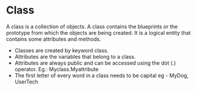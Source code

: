 # Class
A class is a collection of objects. A class contains the blueprints or the prototype from which the objects are being created. It is a logical entity that contains some attributes and methods. 

* Classes are created by keyword class.
* Attributes are the variables that belong to a class.
* Attributes are always public and can be accessed using the dot (.) operator. Eg.: Myclass.Myattribute
* The first letter of every word in a class needs to be capital eg - MyDog, UserTech